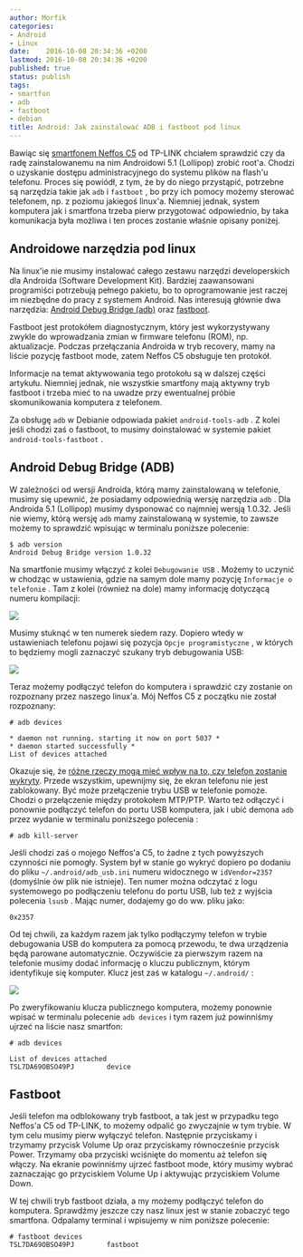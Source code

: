 ```yaml
---
author: Morfik
categories:
- Android
- Linux
date:    2016-10-08 20:34:36 +0200
lastmod: 2016-10-08 20:34:36 +0200
published: true
status: publish
tags:
- smartfon
- adb
- fastboot
- debian
title: Android: Jak zainstalować ADB i fastboot pod linux
---
```


Bawiąc się [smartfonem Neffos C5][1] od TP-LINK chciałem sprawdzić czy da radę zainstalowanemu na
nim Androidowi 5.1 (Lollipop) zrobić root'a. Chodzi o uzyskanie dostępu administracyjnego do systemu
plików na flash'u telefonu. Proces się powiódł, z tym, że by do niego przystąpić, potrzebne są
narzędzia takie jak `adb` i `fastboot` , bo przy ich pomocy możemy sterować telefonem, np. z poziomu
jakiegoś linux'a. Niemniej jednak, system komputera jak i smartfona trzeba pierw przygotować
odpowiednio, by taka komunikacja była możliwa i ten proces zostanie właśnie opisany poniżej.

<!--more-->
## Androidowe narzędzia pod linux

Na linux'ie nie musimy instalować całego zestawu narzędzi developerskich dla Androida (Software
Development Kit). Bardziej zaawansowani programiści potrzebują pełnego pakietu, bo to oprogramowanie
jest raczej im niezbędne do pracy z systemem Android. Nas interesują głównie dwa narzędzia: [Android
Debug Bridge (adb)][2] oraz [fastboot][3].

Fastboot jest protokółem diagnostycznym, który jest wykorzystywany zwykle do wprowadzania zmian w
firmware telefonu (ROM), np. aktualizacje. Podczas przełączania Androida w tryb recovery, mamy na
liście pozycję fastboot mode, zatem Neffos C5 obsługuje ten protokół.

Informacje na temat aktywowania tego protokołu są w dalszej części artykułu. Niemniej jednak, nie
wszystkie smartfony mają aktywny tryb fastboot i trzeba mieć to na uwadze przy ewentualnej próbie
skomunikowania komputera z telefonem.

Za obsługę `adb` w Debianie odpowiada pakiet `android-tools-adb` . Z kolei jeśli chodzi zaś o
fastboot, to musimy doinstalować w systemie pakiet `android-tools-fastboot` .

## Android Debug Bridge (ADB)

W zależności od wersji Androida, którą mamy zainstalowaną w telefonie, musimy się upewnić, że
posiadamy odpowiednią wersję narzędzia `adb` . Dla Androida 5.1 (Lollipop) musimy dysponować co
najmniej wersją 1.0.32. Jeśli nie wiemy, którą wersję `adb` mamy zainstalowaną w systemie, to zawsze
możemy to sprawdzić wpisując w terminalu poniższe polecenie:

    $ adb version
    Android Debug Bridge version 1.0.32

Na smartfonie musimy włączyć z kolei `Debugowanie USB` . Możemy to uczynić w chodząc w ustawienia,
gdzie na samym dole mamy pozycję `Informacje o telefonie` . Tam z kolei (również na dole) mamy
informację dotyczącą numeru kompilacji:

![](/img/2016/10/1.adb-informacje-telefon-smartfon-linux.png#medium)

Musimy stuknąć w ten numerek siedem razy. Dopiero wtedy w ustawieniach telefonu pojawi się pozycja
`Opcje programistyczne` , w których to będziemy mogli zaznaczyć szukany tryb debugowania USB:

![](/img/2016/10/2.adb-telefon-smartfon-debug-usb-linux.png#huge)

Teraz możemy podłączyć telefon do komputera i sprawdzić czy zostanie on rozpoznany przez naszego
linux'a. Mój Neffos C5 z początku nie został rozpoznany:

    # adb devices

    * daemon not running. starting it now on port 5037 *
    * daemon started successfully *
    List of devices attached

Okazuje się, że [różne rzeczy mogą mieć wpływ na to, czy telefon zostanie wykryty][4]. Przede
wszystkim, upewnijmy się, że ekran telefonu nie jest zablokowany. Być może przełączenie trybu USB w
telefonie pomoże. Chodzi o przełączenie między protokołem MTP/PTP. Warto też odłączyć i ponownie
podłączyć telefon do portu USB komputera, jak i ubić demona `adb` przez wydanie w terminalu
poniższego polecenia :

    # adb kill-server

Jeśli chodzi zaś o mojego Neffos'a C5, to żadne z tych powyższych czynności nie pomogły. System był
w stanie go wykryć dopiero po dodaniu do pliku `~/.android/adb_usb.ini` numeru widocznego w
`idVendor=2357` (domyślnie ów plik nie istnieje). Ten numer można odczytać z logu systemowego po
podłączeniu telefonu do portu USB, lub też z wyjścia polecenia `lsusb` . Mając numer, dodajemy go
do ww. pliku jako:

    0x2357

Od tej chwili, za każdym razem jak tylko podłączymy telefon w trybie debugowania USB do komputera za
pomocą przewodu, te dwa urządzenia będą parowane automatycznie. Oczywiście za pierwszym razem na
telefonie musimy dodać informację o kluczu publicznym, którym identyfikuje się komputer. Klucz jest
zaś w katalogu `~/.android/` :

![](/img/2016/10/3.adb-telefon-smartfon-parowanie-linux.png#medium)

Po zweryfikowaniu klucza publicznego komputera, możemy ponownie wpisać w terminalu polecenie `adb
devices` i tym razem już powinniśmy ujrzeć na liście nasz smartfon:

    # adb devices

    List of devices attached
    TSL7DA69OBSO49PJ        device

## Fastboot

Jeśli telefon ma odblokowany tryb fastboot, a tak jest w przypadku tego Neffos'a C5 od TP-LINK, to
możemy odpalić go zwyczajnie w tym trybie. W tym celu musimy pierw wyłączyć telefon. Następnie
przyciskamy i trzymamy przycisk Volume Up oraz przyciskamy równocześnie przycisk Power. Trzymamy oba
przyciski wciśnięte do momentu aż telefon się włączy. Na ekranie powinniśmy ujrzeć fastboot mode,
który musimy wybrać zaznaczając go przyciskiem Volume Up i aktywując przyciskiem Volume Down.

W tej chwili tryb fastboot działa, a my możemy podłączyć telefon do komputera. Sprawdźmy jeszcze czy
nasz linux jest w stanie zobaczyć tego smartfona. Odpalamy terminal i wpisujemy w nim poniższe
polecenie:

    # fastboot devices
    TSL7DA69OBSO49PJ        fastboot


[1]: http://www.neffos.pl/product/details/C5
[2]: https://developer.android.com/studio/command-line/adb.html
[3]: https://wiki.cyanogenmod.org/w/Doc:_fastboot_intro
[4]: https://wiki.cyanogenmod.org/w/Doc:_adb_intro
